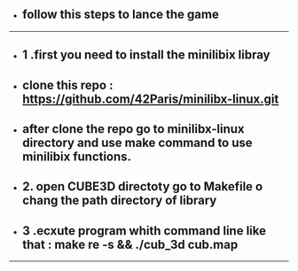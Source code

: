 
- ## follow this steps to lance the game 

***

- ## 1 .first you need to install the minilibix libray
- ## clone this repo  : https://github.com/42Paris/minilibx-linux.git
- ## after clone the repo go to minilibx-linux directory and use make command to use minilibix functions.
- ## 2. open CUBE3D directoty go to Makefile o chang the path directory of library 
- ## 3 .ecxute program whith command line like that : make re -s && ./cub_3d cub.map

***
